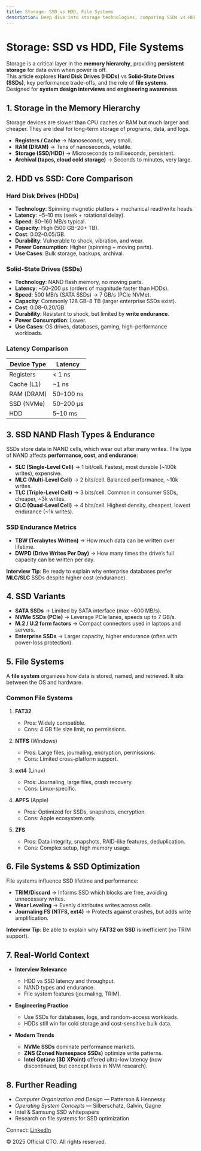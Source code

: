 ```yaml
---
title: Storage- SSD vs HDD, File Systems
description: Deep dive into storage technologies, comparing SSDs vs HDDs, NAND flash types, endurance, file systems, and their real-world implications. Essential for system design interviews and storage engineering.
---
```


# Storage: SSD vs HDD, File Systems

Storage is a critical layer in the **memory hierarchy**, providing **persistent storage** for data even when power is off.  
This article explores **Hard Disk Drives (HDDs)** vs **Solid-State Drives (SSDs)**, key performance trade-offs, and the role of **file systems**.  
Designed for **system design interviews** and **engineering awareness**.


## 1. Storage in the Memory Hierarchy

Storage devices are slower than CPU caches or RAM but much larger and cheaper. They are ideal for long-term storage of programs, data, and logs.  

- **Registers / Cache** → Nanoseconds, very small.  
- **RAM (DRAM)** → Tens of nanoseconds, volatile.  
- **Storage (SSD/HDD)** → Microseconds to milliseconds, persistent.  
- **Archival (tapes, cloud cold storage)** → Seconds to minutes, very large.  



## 2. HDD vs SSD: Core Comparison

### Hard Disk Drives (HDDs)
- **Technology**: Spinning magnetic platters + mechanical read/write heads.  
- **Latency**: ~5–10 ms (seek + rotational delay).  
- **Speed**: 80–160 MB/s typical.  
- **Capacity**: High (500 GB–20+ TB).  
- **Cost**: $0.02–$0.05/GB.  
- **Durability**: Vulnerable to shock, vibration, and wear.  
- **Power Consumption**: Higher (spinning + moving parts).  
- **Use Cases**: Bulk storage, backups, archival.  

### Solid-State Drives (SSDs)
- **Technology**: NAND flash memory, no moving parts.  
- **Latency**: ~50–200 µs (orders of magnitude faster than HDDs).  
- **Speed**: 500 MB/s (SATA SSDs) → 7 GB/s (PCIe NVMe).  
- **Capacity**: Commonly 128 GB–8 TB (larger enterprise SSDs exist).  
- **Cost**: $0.08–$0.20/GB.  
- **Durability**: Resistant to shock, but limited by **write endurance**.  
- **Power Consumption**: Lower.  
- **Use Cases**: OS drives, databases, gaming, high-performance workloads.  

### Latency Comparison
| Device Type | Latency |
|-------------|----------|
| Registers   | < 1 ns   |
| Cache (L1)  | ~1 ns    |
| RAM (DRAM)  | 50–100 ns|
| SSD (NVMe)  | 50–200 µs|
| HDD         | 5–10 ms  |



## 3. SSD NAND Flash Types & Endurance

SSDs store data in NAND cells, which wear out after many writes. The type of NAND affects **performance, cost, and endurance**:  

- **SLC (Single-Level Cell)** → 1 bit/cell. Fastest, most durable (~100k writes), expensive.  
- **MLC (Multi-Level Cell)** → 2 bits/cell. Balanced performance, ~10k writes.  
- **TLC (Triple-Level Cell)** → 3 bits/cell. Common in consumer SSDs, cheaper, ~3k writes.  
- **QLC (Quad-Level Cell)** → 4 bits/cell. Highest density, cheapest, lowest endurance (~1k writes).  

### SSD Endurance Metrics
- **TBW (Terabytes Written)** → How much data can be written over lifetime.  
- **DWPD (Drive Writes Per Day)** → How many times the drive’s full capacity can be written per day.  

**Interview Tip**: Be ready to explain why enterprise databases prefer **MLC/SLC** SSDs despite higher cost (endurance).



## 4. SSD Variants

- **SATA SSDs** → Limited by SATA interface (max ~600 MB/s).  
- **NVMe SSDs (PCIe)** → Leverage PCIe lanes, speeds up to 7 GB/s.  
- **M.2 / U.2 form factors** → Compact connectors used in laptops and servers.  
- **Enterprise SSDs** → Larger capacity, higher endurance (often with power-loss protection).  



## 5. File Systems

A **file system** organizes how data is stored, named, and retrieved. It sits between the OS and hardware.  

### Common File Systems
1. **FAT32**  
   - Pros: Widely compatible.  
   - Cons: 4 GB file size limit, no permissions.  

2. **NTFS** (Windows)  
   - Pros: Large files, journaling, encryption, permissions.  
   - Cons: Limited cross-platform support.  

3. **ext4** (Linux)  
   - Pros: Journaling, large files, crash recovery.  
   - Cons: Linux-specific.  

4. **APFS** (Apple)  
   - Pros: Optimized for SSDs, snapshots, encryption.  
   - Cons: Apple ecosystem only.  

5. **ZFS**  
   - Pros: Data integrity, snapshots, RAID-like features, deduplication.  
   - Cons: Complex setup, high memory usage.  



## 6. File Systems & SSD Optimization

File systems influence SSD lifetime and performance:  
- **TRIM/Discard** → Informs SSD which blocks are free, avoiding unnecessary writes.  
- **Wear Leveling** → Evenly distributes writes across cells.  
- **Journaling FS (NTFS, ext4)** → Protects against crashes, but adds write amplification.  

**Interview Tip**: Be able to explain why **FAT32 on SSD** is inefficient (no TRIM support).  



## 7. Real-World Context

- **Interview Relevance**  
  - HDD vs SSD latency and throughput.  
  - NAND types and endurance.  
  - File system features (journaling, TRIM).  

- **Engineering Practice**  
  - Use SSDs for databases, logs, and random-access workloads.  
  - HDDs still win for cold storage and cost-sensitive bulk data.  

- **Modern Trends**  
  - **NVMe SSDs** dominate performance markets.  
  - **ZNS (Zoned Namespace SSDs)** optimize write patterns.  
  - **Intel Optane (3D XPoint)** offered ultra-low latency (now discontinued, but concept lives in NVM research).  



## 8. Further Reading
- *Computer Organization and Design* — Patterson & Hennessy  
- *Operating System Concepts* — Silberschatz, Galvin, Gagne  
- Intel & Samsung SSD whitepapers  
- Research on file systems for SSD optimization  


<footer>
  <p>Connect: <a href="https://www.linkedin.com/in/ravi-shankar-a725b0225/">LinkedIn</a></p>
  <p>&copy; 2025 Official CTO. All rights reserved.</p>
</footer>
